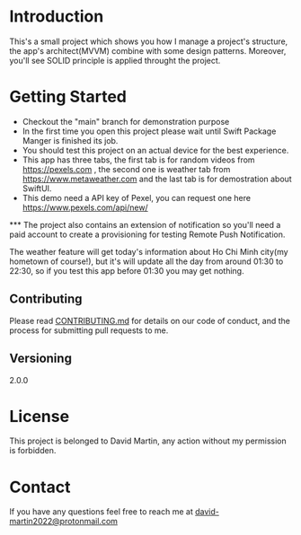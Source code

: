 # Introduction 
This's a small project which shows you how I manage a project's structure, the app's architect(MVVM) combine with some design patterns. 
Moreover, you'll see SOLID principle is applied throught the project.

# Getting Started
* Checkout the "main" branch for demonstration purpose
* In the first time you open this project please wait until Swift Package Manger is finished its job.
* You should test this project on an actual device for the best experience.
* This app has three tabs, the first tab is for random videos from https://pexels.com , the second one is weather tab from https://www.metaweather.com and the last tab is for demostration about SwiftUI.
* This demo need a API key of Pexel, you can request one here https://www.pexels.com/api/new/

*** The project also contains an extension of notification so you'll need a paid account to create a provisioning for testing Remote Push Notification.

The weather feature will get today's information about Ho Chi Minh city(my hometown of course!), but it's will update all the day from around 01:30
to 22:30, so if you test this app before 01:30 you may get nothing.

## Contributing

Please read [CONTRIBUTING.md](CONTRIBUTING.md) for details on our code of conduct, and the process for submitting pull requests to me.

## Versioning

2.0.0

# License
This project is belonged to David Martin, any action without my permission is forbidden.

# Contact
If you have any questions feel free to reach me at david-martin2022@protonmail.com